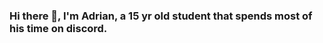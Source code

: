 ### Hi there 👋, I'm Adrian, a 15 yr old student that spends most of his time on discord.

<!--
**xCancazedd/xCancazedd** is a ✨ _special_ ✨ repository because its `README.md` (this file) appears on your GitHub profile.

Here are some ideas to get you started:

- 🔭 I’m currently working on nothing,lmao.
- 🌱 I’m currently learning python, c# and lua.
-  📫 You can contact me by discord: cancaze#0513
- 😄 Pronouns: he/him

